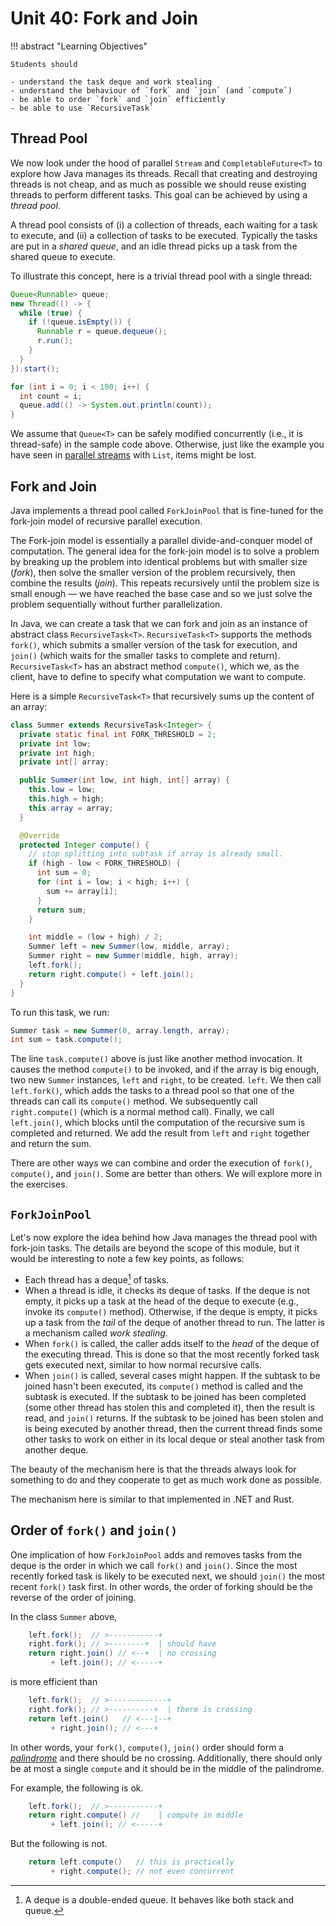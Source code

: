 # Unit 40: Fork and Join

!!! abstract "Learning Objectives"

    Students should

    - understand the task deque and work stealing
    - understand the behaviour of `fork` and `join` (and `compute`)
    - be able to order `fork` and `join` efficiently
    - be able to use `RecursiveTask`

## Thread Pool

We now look under the hood of parallel `Stream` and `CompletableFuture<T>` to explore how Java manages its threads.  Recall that creating and destroying threads is not cheap, and as much as possible we should reuse existing threads to perform different tasks.  This goal can be achieved by using a _thread pool_. 

A thread pool consists of (i) a collection of threads, each waiting for a task to execute, and (ii) a collection of tasks to be executed.  Typically the tasks are put in a _shared queue_, and an idle thread picks up a task from the shared queue to execute.

To illustrate this concept, here is a trivial thread pool with a single thread:

```Java
Queue<Runnable> queue;
new Thread(() -> {
  while (true) {
	if (!queue.isEmpty()) {
	  Runnable r = queue.dequeue();
	  r.run();
    }
  }
}).start();

for (int i = 0; i < 100; i++) {
  int count = i;
  queue.add(() -> System.out.println(count));
}
```

We assume that `Queue<T>` can be safely modified concurrently (i.e., it is thread-safe) in the sample code above.  Otherwise, just like the example you have seen in [parallel streams](37-parallel.md) with `List`, items might be lost.

## Fork and Join

Java implements a thread pool called `ForkJoinPool` that is fine-tuned for the fork-join model of recursive parallel execution.  

The Fork-join model is essentially a parallel divide-and-conquer model of computation.  The general idea for the fork-join model is to solve a problem by breaking up the problem into identical problems but with smaller size (_fork_), then solve the smaller version of the problem recursively, then combine the results (_join_).   This repeats recursively until the problem size is small enough &mdash; we have reached the base case and so we just solve the problem sequentially without further parallelization.

In Java, we can create a task that we can fork and join as an instance of abstract class `RecursiveTask<T>`.  `RecursiveTask<T>` supports the methods `fork()`, which submits a smaller version of the task for execution, and `join()` (which waits for the smaller tasks to complete and return).   `RecursiveTask<T>` has an abstract method `compute()`, which we, as the client, have to define to specify what computation we want to compute.

Here is a simple `RecursiveTask<T>` that recursively sums up the content of an array:
```Java
class Summer extends RecursiveTask<Integer> {
  private static final int FORK_THRESHOLD = 2;
  private int low;
  private int high;
  private int[] array;

  public Summer(int low, int high, int[] array) {
    this.low = low;
    this.high = high;
    this.array = array;
  }

  @Override
  protected Integer compute() {
    // stop splitting into subtask if array is already small.
    if (high - low < FORK_THRESHOLD) {
      int sum = 0;
      for (int i = low; i < high; i++) {
        sum += array[i];
      }
      return sum;
    }

    int middle = (low + high) / 2;
    Summer left = new Summer(low, middle, array);
    Summer right = new Summer(middle, high, array);
    left.fork();
    return right.compute() + left.join();
  }
}
```

To run this task, we run:
```Java
Summer task = new Summer(0, array.length, array);
int sum = task.compute();
```

The line `task.compute()` above is just like another method invocation.  It causes the method `compute()` to be invoked, and if the array is big enough, two new `Summer` instances, `left` and `right`, to be created.  `left`.  We then call `left.fork()`, which adds the tasks to a thread pool so that one of the threads can call its `compute()` method.  We subsequently call `right.compute()` (which is a normal method call).  Finally, we call `left.join()`, which blocks until the computation of the recursive sum is completed and returned.  We add the result from `left` and `right` together and return the sum.

There are other ways we can combine and order the execution of `fork()`, `compute()`, and `join()`.  Some are better than others.  We will explore more in the exercises.

## `ForkJoinPool`

Let's now explore the idea behind how Java manages the thread pool with fork-join tasks.  The details are beyond the scope of this module, but it would be interesting to note a few key points, as follows:

- Each thread has a deque[^1] of tasks.  
- When a thread is idle, it checks its deque of tasks.  If the deque is not empty, it picks up a task at the head of the deque to execute (e.g., invoke its `compute()` method).  Otherwise, if the deque is empty, it picks up a task from the _tail_ of the deque of another thread to run.  The latter is a mechanism called _work stealing_.
- When `fork()` is called, the caller adds itself to the _head_ of the deque of the executing thread.  This is done so that the most recently forked task gets executed next, similar to how normal recursive calls.
- When `join()` is called, several cases might happen.  If the subtask to be joined hasn't been executed, its `compute()` method is called and the subtask is executed.  If the subtask to be joined has been completed (some other thread has stolen this and completed it), then the result is read, and `join()` returns.  If the subtask to be joined has been stolen and is being executed by another thread, then the current thread finds some other tasks to work on either in its local deque or steal another task from another deque.

[^1]: A deque is a double-ended queue.  It behaves like both stack and queue.

The beauty of the mechanism here is that the threads always look for something to do and they cooperate to get as much work done as possible.

The mechanism here is similar to that implemented in .NET and Rust.

## Order of `fork()` and `join()`

One implication of how `ForkJoinPool` adds and removes tasks from the deque is the order in which we call `fork()` and `join()`.  Since the most recently forked task is likely to be executed next, we should `join()` the most recent `fork()` task first.  In other words, the order of forking should be the reverse of the order of joining.

In the class `Summer` above,
```java
    left.fork();  // >-----------+
    right.fork(); // >--------+  | should have
    return right.join() // <--+  | no crossing
         + left.join(); // <-----+
```

is more efficient than
```java
    left.fork();  // >-------------+
    right.fork(); // >----------+  | there is crossing
    return left.join()   // <---|--+
         + right.join(); // <---+
```

In other words, your `fork()`, `compute()`, `join()` order should form a [_palindrome_](https://en.wikipedia.org/wiki/Palindrome) and there should be no crossing.  Additionally, there should only be at most a single `compute` and it should be in the middle of the palindrome.

For example, the following is ok.
```java
    left.fork();  // >-----------+
    return right.compute() //    | compute in middle
         + left.join(); // <-----+
```

But the following is not.
```java
    return left.compute()   // this is practically
         + right.compute(); // not even concurrent
```
